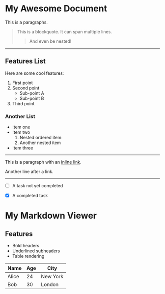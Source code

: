 # My Awesome Document

This is a paragraphs.

> This is a blockquote.
> It can span multiple lines.
>
> > And even be nested!

---

## Features List

Here are some cool features:

1.  First point
2.  Second point
    * Sub-point A
    * Sub-point B
3.  Third point

### Another List

* Item one
* Item two
    1.  Nested ordered item
    2.  Another nested item
* Item three

---

This is a paragraph with an [inline link](https://www.rust-lang.org).

Another line after a link.

***

- [ ] A task not yet completed
- [x] A completed task


# My Markdown Viewer

## Features

- Bold headers
- Underlined subheaders
- Table rendering

| Name  | Age | City     |
|-------|-----|----------|
| Alice | 24  | New York |
| Bob   | 30  | London   |
